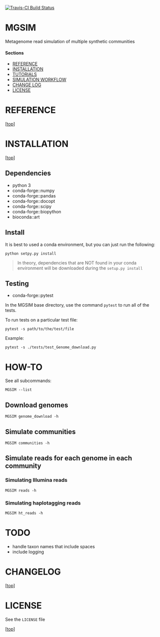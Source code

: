 [![Travis-CI Build Status](https://travis-ci.org/nick-youngblut/MGSIM.svg?branch=master)](https://travis-ci.org/nick-youngblut/MGSIM)

MGSIM
=====

Metagenome read simulation of multiple synthetic communities

#### Sections

- [REFERENCE](#reference)
- [INSTALLATION](#installation)
- [TUTORIALS](#tutorials)
- [SIMULATION WORKFLOW](#simulation_workflow)
- [CHANGE LOG](#changelog)
- [LICENSE](#license)


# REFERENCE

[[top](#sections)]


# INSTALLATION

[[top](#sections)]

## Dependencies

* python 3
* conda-forge::numpy
* conda-forge::pandas
* conda-forge::docopt
* conda-forge::scipy
* conda-forge::biopython
* bioconda::art

## Install

It is best to used a conda environment, but you can just run the following:

`python setpy.py install`

> In theory, dependencies that are NOT found in your conda
environment will be downloaded during the `setup.py install`

## Testing

* conda-forge::pytest

In the MGSIM base directory, use the command `pytest` to
run all of the tests.

To run tests on a particular test file:

`pytest -s path/to/the/test/file`

Example:

`pytest -s ./tests/test_Genome_download.py`

# HOW-TO

See all subcommands:

`MGSIM --list`

## Download genomes

`MGSIM genome_download -h`

## Simulate communities

`MGSIM communities -h`

## Simulate reads for each genome in each community

### Simulating Illumina reads

`MGSIM reads -h`

### Simulating haplotagging reads

`MGSIM ht_reads -h`


# TODO

* handle taxon names that include spaces
* include logging


# CHANGELOG

[[top](#sections)]


# LICENSE

See the `LICENSE` file

[[top](#sections)]

